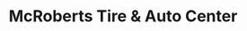 ---
title: "McRoberts Tire & Auto Center"
url: /sanford/mcroberts-tire-und-auto-center/
shop: Autowerkstatt
---